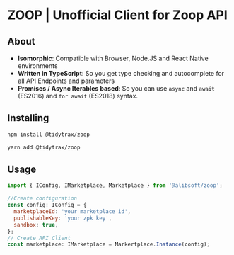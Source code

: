 # ZOOP | Unofficial Client for Zoop API


## About

- **Isomorphic**: Compatible with Browser, Node.JS and React Native environments
- **Written in TypeScript**: So you get type checking and autocomplete for all API Endpoints and parameters
- **Promises / Async Iterables based**: So you can use `async` and `await` (ES2016) and `for await` (ES2018) syntax.


## Installing

```bash
npm install @tidytrax/zoop
```
```bash
yarn add @tidytrax/zoop
```
## Usage

```javascript
import { IConfig, IMarketplace, Marketplace } from '@alibsoft/zoop';

//Create configuration
const config: IConfig = {
  marketplaceId: 'your marketplace id',
  publishableKey: 'your zpk key',
  sandbox: true,
};
// Create API Client
const marketplace: IMarketplace = Markertplace.Instance(config);
```
